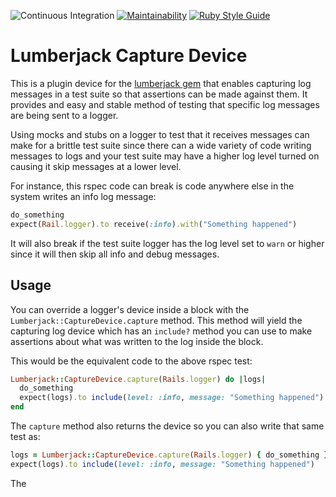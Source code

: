 ![Continuous Integration](https://github.com/bdurand/lumberjack/workflows/Continuous%20Integration/badge.svg)
[![Maintainability](https://api.codeclimate.com/v1/badges/a0abc03721fff9b0cde1/maintainability)](https://codeclimate.com/github/bdurand/lumberjack/maintainability)
[![Ruby Style Guide](https://img.shields.io/badge/code_style-standard-brightgreen.svg)](https://github.com/testdouble/standard)

# Lumberjack Capture Device

This is a plugin device for the [lumberjack gem](https://github.com/bdurand/lumberjack) that enables capturing log messages in a test suite so that assertions can be made against them. It provides and easy and stable method of testing that specific log messages are being sent to a logger.

Using mocks and stubs on a logger to test that it receives messages can make for a brittle test suite since there can a wide variety of code writing messages to logs and your test suite may have a higher log level turned on causing it skip messages at a lower level.

For instance, this rspec code can break is code anywhere else in the system writes an info log message:

```ruby
do_something
expect(Rail.logger).to receive(:info).with("Something happened")
```

It will also break if the test suite logger has the log level set to `warn` or higher since it will then skip all info and debug messages.

## Usage

You can override a logger's device inside a block with the `Lumberjack::CaptureDevice.capture` method. This method will yield the capturing log device which has an `include?` method you can use to make assertions about what was written to the log inside the block.

This would be the equivalent code to the above rspec test:

```ruby
Lumberjack::CaptureDevice.capture(Rails.logger) do |logs|
  do_something
  expect(logs).to include(level: :info, message: "Something happened")
end
```

The `capture` method also returns the device so you can also write that same test as:

```ruby
logs = Lumberjack::CaptureDevice.capture(Rails.logger) { do_something }
expect(logs).to include(level: :info, message: "Something happened")
```

The
